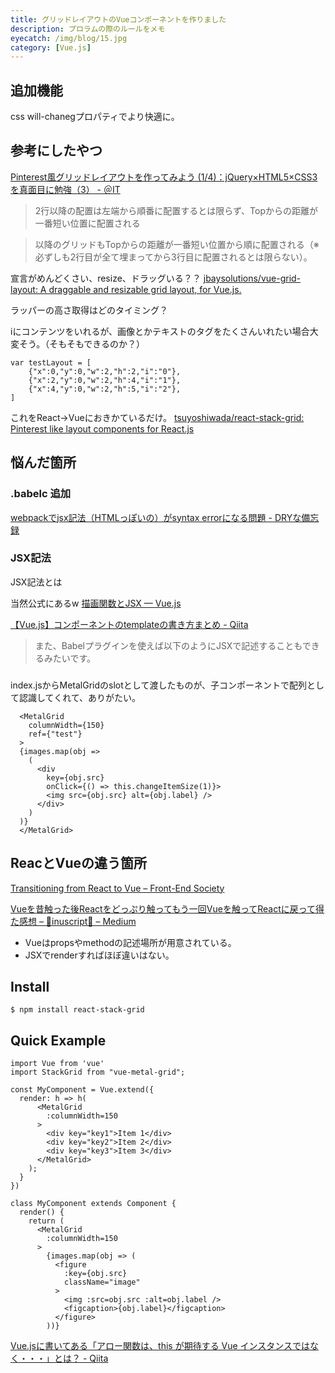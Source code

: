 ```yaml
---
title: グリッドレイアウトのVueコンポーネントを作りました
description: プロラムの際のルールをメモ
eyecatch: /img/blog/15.jpg
category: [Vue.js]
---
```


## 追加機能

css will-chanegプロパティでより快適に。

## 参考にしたやつ

[Pinterest風グリッドレイアウトを作ってみよう \(1/4\)：jQuery×HTML5×CSS3を真面目に勉強（3） \- ＠IT](http://www.atmarkit.co.jp/ait/articles/1306/10/news009.html)
> 2行以降の配置は左端から順番に配置するとは限らず、Topからの距離が一番短い位置に配置される

> 以降のグリッドもTopからの距離が一番短い位置から順に配置される（※必ずしも2行目が全て埋まってから3行目に配置されるとは限らない）。

宣言がめんどくさい、resize、ドラッグいる？？
[jbaysolutions/vue\-grid\-layout: A draggable and resizable grid layout, for Vue\.js\.](https://github.com/jbaysolutions/vue-grid-layout)

ラッパーの高さ取得はどのタイミング？

iにコンテンツをいれるが、画像とかテキストのタグをたくさんいれたい場合大変そう。（そもそもできるのか？）
```
var testLayout = [
    {"x":0,"y":0,"w":2,"h":2,"i":"0"},
    {"x":2,"y":0,"w":2,"h":4,"i":"1"},
    {"x":4,"y":0,"w":2,"h":5,"i":"2"},
]
```

これをReact->Vueにおきかているだけ。
[tsuyoshiwada/react\-stack\-grid: Pinterest like layout components for React\.js](https://github.com/tsuyoshiwada/react-stack-grid)

## 悩んだ箇所

### .babelc 追加
[webpackでjsx記法（HTMLっぽいの）がsyntax errorになる問題 \- DRYな備忘録](http://otiai10.hatenablog.com/entry/2016/04/17/190802)

### JSX記法
JSX記法とは

当然公式にあるw
[描画関数とJSX — Vue\.js](https://jp.vuejs.org/v2/guide/render-function.html)

[【Vue\.js】コンポーネントのtemplateの書き方まとめ \- Qiita](https://qiita.com/seya/items/93a0055c8fdab62d584f)
> また、Babelプラグインを使えば以下のようにJSXで記述することもできるみたいです。

###

index.jsからMetalGridのslotとして渡したものが、子コンポーネントで配列として認識してくれて、ありがたい。
```
  <MetalGrid
    columnWidth={150}
    ref={"test"}
  >
  {images.map(obj => 
    (
      <div
        key={obj.src}
        onClick={() => this.changeItemSize(1)}>
        <img src={obj.src} alt={obj.label} />
      </div>
    )
  )}
  </MetalGrid>
```

## ReacとVueの違う箇所

[Transitioning from React to Vue – Front\-End Society](https://frontendsociety.com/transitioning-from-react-to-vue-c9aa943bd0da)

[Vueを昔触った後Reactをどっぷり触ってもう一回Vueを触ってReactに戻って得た感想 – 📜inuscript🐶 – Medium](https://medium.com/inuscript/vue-and-react-comparision-6c7cb44f18ba)

* Vueはpropsやmethodの記述場所が用意されている。
* JSXでrenderすればほぼ違いはない。

## Install

```
$ npm install react-stack-grid
```

## Quick Example

```
import Vue from 'vue'
import StackGrid from "vue-metal-grid";

const MyComponent = Vue.extend({
  render: h => h(
      <MetalGrid
        :columnWidth=150
      >
        <div key="key1">Item 1</div>
        <div key="key2">Item 2</div>
        <div key="key3">Item 3</div>
      </MetalGrid>
    );
  }
})
```

```
class MyComponent extends Component {
  render() {
    return (
      <MetalGrid
        :columnWidth=150
      >
		{images.map(obj => (
		  <figure
		    :key={obj.src}
		    className="image"
		  >
		    <img :src=obj.src :alt=obj.label />
		    <figcaption>{obj.label}</figcaption>
		  </figure>
		))}

```

[Vue\.jsに書いてある「アロー関数は、this が期待する Vue インスタンスではなく・・・」とは？ \- Qiita](https://qiita.com/_Keitaro_/items/d48733a19c10889e2365)